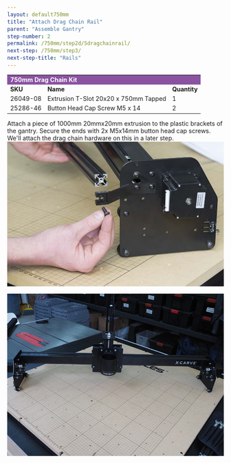 ```yaml
---
layout: default750mm
title: "Attach Drag Chain Rail"
parent: "Assemble Gantry"
step-number: 2
permalink: /750mm/step2d/5dragchainrail/
next-step: /750mm/step3/
next-step-title: "Rails"
---
```


<table>
  <tr>
    <td style="color:#fff;background: #8A52A1" colspan="3">
      <b>750mm Drag Chain Kit</b>
    </td>
  </tr>
  <tr>
    <td>
      <b>SKU</b>
    </td>
    <td>
      <b>Name</b>
    </td>
    <td>
      <b>Quantity</b>
    </td>
  </tr>
  <tr>
    <td>
      26049-08
    </td>
    <td>
      Extrusion T-Slot 20x20 x 750mm Tapped
    </td>
    <td>
      1
    </td>
  </tr>
  <tr>
    <td>
      25286-46
    </td>
    <td>
      Button Head Cap Screw M5 x 14
    </td>
    <td>
      2
    </td>
  </tr>
</table>

Attach a piece of 1000mm 20mmx20mm extrusion to the plastic brackets of the gantry. Secure the ends with 2x M5x14mm button head cap screws. We'll attach the drag chain hardware on this in a later step.
<img src="../../step2/photo/jpfs_DSC2768.jpg">

<img src="../../step2/photo/P4210454jpg18.jpg">

